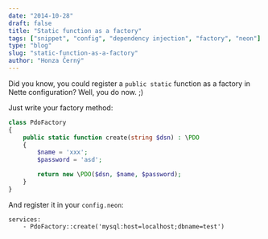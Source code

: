 ```yaml
---
date: "2014-10-28"
draft: false
title: "Static function as a factory"
tags: ["snippet", "config", "dependency injection", "factory", "neon"]
type: "blog"
slug: "static-function-as-a-factory"
author: "Honza Černý"
---
```


Did you know, you could register a `public static` function as a factory in Nette configuration? Well, you do now. ;)

Just write your factory method:

```php
class PdoFactory
{
	public static function create(string $dsn) : \PDO
	{
		$name = 'xxx';
		$password = 'asd';

		return new \PDO($dsn, $name, $password);
	}
}
```

And register it in your `config.neon`:

```neon
services:
	- PdoFactory::create('mysql:host=localhost;dbname=test')
```
